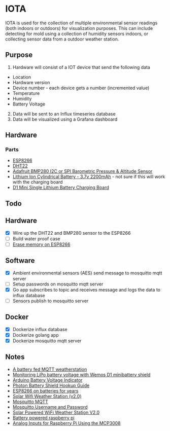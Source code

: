 # IOTA
IOTA is used for the collection of multiple environmental sensor readings (both indoors or outdoors) for visualization purposes. This can include detecting for mold using a collection of humidity sensors indoors, or collecting sensor data from a outdoor weather station.

## Purpose
1. Hardware will consist of a IOT device that send the following data
 - Location
 - Hardware version
 - Device number - each device gets a number (incremented value)
 - Temperature
 - Humidity
 - Battery Voltage
2. Data will be sent to an Influx timeseries database
3. Data will be visualized using a Grafana dashboard

## Hardware
### Parts
- [ESP8266](https://learn.adafruit.com/adafruit-huzzah-esp8266-breakout)
- [DHT22](https://www.adafruit.com/product/385)
- [Adafruit BMP280 I2C or SPI Barometric Pressure & Altitude Sensor](https://www.adafruit.com/product/2651?gclid=CjwKCAjwm4rqBRBUEiwAwaWjjF3XTMTRwt6PhmwsGnPRPdA7HlE_gyvQVNLfKLg5y95S2kj3FOktUxoCvwYQAvD_BwE)
- [Lithium Ion Cylindrical Battery - 3.7v 2200mAh](https://www.adafruit.com/product/1781) - not sure if this will work with the charging board
- [D1 Mini Single Lithium Battery Charging Board](https://www.amazon.com/WINGONEER-Single-Lithium-Battery-Charging/dp/B077VNW5RP/ref=sr_1_3?keywords=d1+mini+battery+shield&qid=1565500842&s=gateway&sr=8-3)

## Todo
## Hardware
- [x] Wire up the DHT22 and BMP280 sensor to the ESP8266
- [ ] Build water proof case
- [ ] [Erase memory on ESP8266](https://github.com/espressif/esptool)
## Software
- [x] Ambient environmental sensors (AES) send message to mosquitto mqtt server
- [ ] Setup passwords on mosquitto mqtt server
- [x] Go app subscribes to topic and receives message and logs the data to influx database
- [ ] Sensors publish to mosquitto server
## Docker
- [x] Dockerize influx database
- [x] Dockerize golang app
- [x] Dockerize mosquitto mqtt server

## Notes
- [A battery fed MQTT weatherstation](https://arduinodiy.wordpress.com/2018/02/04/a-battery-fed-mqtt-weatherstation/)
- [Monitoring LiPo battery voltage with Wemos D1 minibattery shield](https://arduinodiy.wordpress.com/2016/12/25/monitoring-lipo-battery-voltage-with-wemos-d1-minibattery-shield-and-thingspeak/)
- [Arduino Battery Voltage Indicator](https://www.instructables.com/id/Arduino-Battery-Voltage-Indicator/)
- [Photon Battery Shield Hookup Guide](https://learn.sparkfun.com/tutorials/photon-battery-shield-hookup-guide/all)
- [ESP8266 on batteries for years](https://www.cron.dk/esp8266-on-batteries-for-years-part-1/)
- [Solar Wifi Weather Station (v2.0)](https://www.danilolarizza.com/stazione-meteo-solare-wifi-v2-0/)
- [Mosquitto MQTT](https://www.switchdoc.com/2018/02/tutorial-installing-and-testing-mosquitto-mqtt-on-raspberry-pi/)
- [Mosquitto Username and Password](http://www.steves-internet-guide.com/mqtt-username-password-example/)
- [Solar Powered WiFi Weather Station V2.0](https://www.instructables.com/id/Solar-Powered-WiFi-Weather-Station-V20/)
- [Battery powered raspberry pi](https://github.com/NeonHorizon/lipopi)
- [Analog Inputs for Raspberry Pi Using the MCP3008](https://learn.adafruit.com/reading-a-analog-in-and-controlling-audio-volume-with-the-raspberry-pi/overview)
